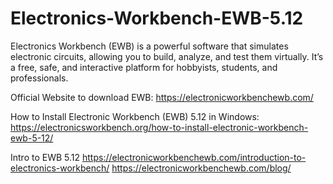 # Electronics-Workbench-EWB-5.12
Electronics Workbench (EWB) is a powerful software that simulates electronic circuits, allowing you to build, analyze, and test them virtually. It’s a free, safe, and interactive platform for hobbyists, students, and professionals.

Official Website to download EWB:
https://electronicworkbenchewb.com/

How to Install Electronic Workbench (EWB) 5.12 in Windows:
https://electronicsworkbench.org/how-to-install-electronic-workbench-ewb-5-12/

Intro to EWB 5.12
https://electronicworkbenchewb.com/introduction-to-electronics-workbench/
https://electronicworkbenchewb.com/blog/
